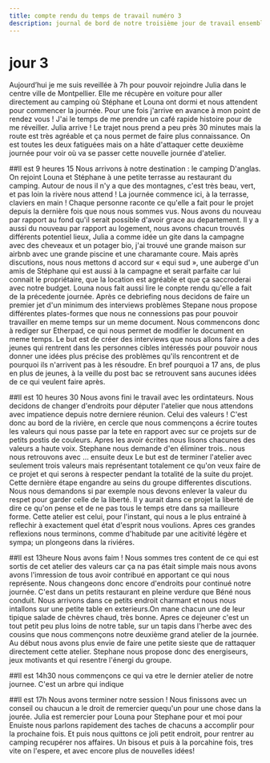 ```yaml
---
title: compte rendu du temps de travail numéro 3
description: journal de bord de notre troisième jour de travail ensemble
---
```


# jour 3

Aujourd’hui je me suis reveillée à 7h pour pouvoir rejoindre Julia dans le centre ville de Montpellier. Elle me récupère en voiture pour  aller directement au camping où Stéphane et Louna ont dormi et nous attendent pour commencer la journée. Pour une fois j'arrive en avance à mon point de rendez vous ! J'ai le temps de me prendre un café rapide histoire pour de me réveiller. Julia arrive !  Le trajet nous prend a peu près 30 minutes mais la route est très agréable et ça nous permet de faire plus connaissance. On est toutes les deux fatiguées mais on a hâte d'attaquer cette deuxième journée pour voir où va se passer cette nouvelle journée d'atelier.

##Il est 9 heures 15
Nous arrivons à notre destination : le camping D'anglas. On rejoint Louna et Stéphane à une petite terrasse au restaurant du camping. Autour de nous il n'y a que des montagnes, c'est très beau, vert, et pas loin la rivère nous attend ! La journée commence ici, à la terrasse, claviers en main ! Chaque personne raconte ce qu'elle a fait pour le projet depuis la dernière fois que nous nous sommes vus. Nous avons du nouveau par rapport au fond qu'il serait possible d'avoir grace au  departement. Il y a aussi du nouveau par rapport au logement, nous avons chacun trouvés différents potentiel lieux, Julia a comme idée un gite dans la campagne avec des cheveaux et un potager bio, j'ai trouvé une grande maison sur airbnb avec une grande piscine et une charamante coure. Mais après discutions, nous nous mettons d accord sur « equi sud », une auberge d'un amis de Stéphane qui est aussi à la campagne et serait parfaite car lui connait le propriétaire, que la location est agréable et que ça saccroderai avec notre budget. Louna nous fait aussi lire le conpte rendu qu'elle a fait de la précedente journée. 
Après ce debriefing nous decidons de faire un premier jet d'un minimum des interviews problèmes Stepane nous propose différentes plates-formes que nous ne connessions pas pour pouvoir travailler en meme temps sur un meme document. Nous commencons donc à rediger sur Etherpad, ce qui nous permet de modifier le document en meme temps. Le but est de créer des interviews que nous allons faire a des jeunes qui rentrent dans les personnes cibles intéressés pour pouvoir nous donner une idées plus précise des problèmes qu'ils rencontrent et de pourquoi ils n'arrivent pas à les résoudre. En bref pourquoi a 17 ans, de plus en plus de jeunes, à la veille du post bac se retrouvent sans aucunes idées de ce qui veulent faire après. 

##Il est 10 heures 30
Nous avons fini le travail avec les ordintateurs. Nous decidons de changer d'endroits pour députer l'atelier que nous attendons avec impatience depuis notre derniere réunion. Celui des valeurs ! C'est donc au bord de la rivière, en cercle que nous commençons a écrire toutes les valeurs qui nous passe par la tete en rapport avec sur ce projets sur de petits postis de couleurs. Apres les avoir écrites nous lisons chacunes des valeurs a haute voix. Stephane nous demande d'en éliminer trois.. nous nous retrouvons avec … 
ensuite deux 
Le but est de terminer l'atelier avec seulement trois valeurs mais représentant totalement ce qu'on veux faire de ce projet et qui serons à respecter pendant la totalité de la suite du projet. Cette dernière étape engandre au seins du groupe differentes discutions. Nous nous demandons si par exemple nous devons enlever la valeur du respet pour garder celle de la liberté. Il y aurait dans ce projet la liberté de dire ce qu'on pense et de ne pas tous le temps etre dans sa mailleure forme. Cette atelier est celui, pour l'instant, qui nous a le plus entrainé à reflechir à exactement quel état d'esprit nous voulions. Apres ces grandes reflexions nous terminons, comme d'habitude par une acitivité légère et sympa; un plongeons dans la riviéres.

##Il est 13heure
Nous avons faim ! Nous sommes tres content de ce qui est sortis de cet atelier des valeurs car ça na pas était simple mais nous avons avons l'imression de tous avoir contribué en apportant ce qui nous représente. Nous changeons donc encore d'endroits pour continué notre journée. 
C'est dans un petits restaurant en pleine verdure que Béné nous conduit. Nous arrivons dans ce petits endroit charmant et nous nous intallons sur une petite table en exterieurs.On mane chacun une de leur tipique salade de chèvres chaud, très bonne. 
Apres ce dejeuner c'est un tout petit peu plus loins de notre table, sur un tapis dans l'herbe avec des cousins que nous commençons notre deuxième grand atelier de la journée. Au début nous avons plus envie de faire une petite sieste que de rattaquer directement cette atelier. Stephane nous propose donc des energiseurs, jeux motivants et qui resentre l'énergi du groupe.

##Il est 14h30
nous commençons ce qui va etre le dernier atelier de notre journee. C'est un arbre qui indique


##Il est 17h 
Nous avons terminer notre session ! Nous finissons avec un conseil ou chaucun a le droit de remercier quequ'un pour une chose dans la jourée. 
Julia est remercier pour
Louna pour 
Stephane pour 
et moi pour 
Enuiste nous parlons rapidement des taches de chacuns a accomplir pour la prochaine fois. Et puis nous quittons ce joli petit endroit, pour rentrer au camping  recupérer nos affaires. Un bisous et puis à la porcahine fois, tres vite on l'espere, et avec encore plus de nouvelles idées!
